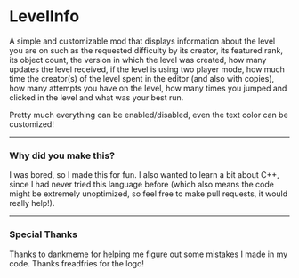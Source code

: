 # LevelInfo

A simple and customizable mod that displays information about the level you are on such as the requested difficulty by its creator, its featured rank, its object count, the version in which the level was created, how many updates the level received, if the level is using two player mode, how much time the creator(s) of the level spent in the editor (and also with copies), how many attempts you have on the level, how many times you jumped and clicked in the level and what was your best run.

Pretty much everything can be enabled/disabled, even the text color can be customized!

----------
### Why did you make this?

I was bored, so I made this for fun. I also wanted to learn a bit about C++, since I had never tried this language before (which also means the code might be extremely unoptimized, so feel free to make pull requests, it would really help!).

----------
### Special Thanks

Thanks to dankmeme for helping me figure out some mistakes I made in my code.
Thanks freadfries for the logo!
